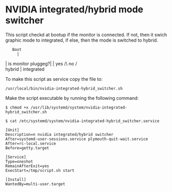 # NVIDIA integrated/hybrid mode switcher

This script checkd at bootup if the monitor is connected.
If not, then it swich graphic mode to integrated, if else, then the mode is switched to hybrid.


       Boot
         |
| is monitor pluggeg?|
         |
     yes /\ no
        /  \
  hybrid | integrated 


To make this script as service copy the file to:
```
/usr/local/bin/nvidia-integrated-hybrid_switcher.sh
```

Make the script executable by running the following command:
```
$ chmod +x /usr/lib/systemd/system/nvidia-integrated-hybrid_switcher.sh
```
```
$ cat /etc/systemd/system/nvidia-integrated-hybrid_switcher.service
```
```
[Unit]
Description=n nvidia integrated/hybrid switcher
After=systemd-user-sessions.service plymouth-quit-wait.service
After=rc-local.service
Before=getty.target

[Service]
Type=oneshot
RemainAfterExit=yes
ExecStart=/tmp/script.sh start

[Install]
WantedBy=multi-user.target
```

